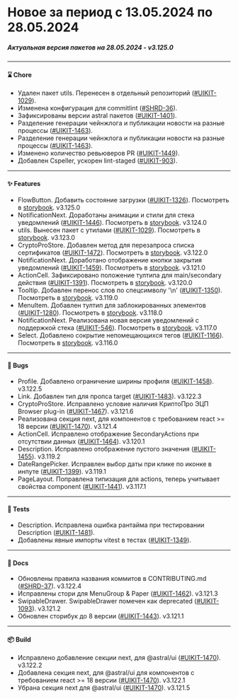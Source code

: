 # Новое за период с 13.05.2024 по 28.05.2024 

##### Актуальная версия пакетов на 28.05.2024 - v3.125.0

--- 

#### ⌛️ Chore
 -  Удален пакет utils. Перенесен в отдельный репозиторий ([#UIKIT-1029](https://track.astral.ru/soft/browse/UIKIT-1029)). 
 -  Изменена конфигурация для commitlint ([#SHRD-36](https://track.astral.ru/soft/browse/SHRD-36)). 
 -  Зафиксированы версии astral пакетов ([#UIKIT-1401](https://track.astral.ru/soft/browse/UIKIT-1401)). 
 -  Разделение генерации чейнжлога и публикации новости на разные процессы ([#UIKIT-1463](https://track.astral.ru/soft/browse/UIKIT-1463)). 
 -  Разделение генерации чейнжлога и публикации новости на разные процессы ([#UIKIT-1463](https://track.astral.ru/soft/browse/UIKIT-1463)). 
 -  Изменено количество ревьюверов PR ([#UIKIT-1449](https://track.astral.ru/soft/browse/UIKIT-1449)). 
 -  Добавлен Cspeller, ускорен lint-staged ([#UIKIT-903](https://track.astral.ru/soft/browse/UIKIT-903)). 

--- 

#### ✨ Features
 - FlowButton. Добавить состояние загрузки ([#UIKIT-1326](https://track.astral.ru/soft/browse/UIKIT-1326)). Посмотреть в [storybook](https://main--61baeff6f06230003a88ef8a.chromatic.com/?path=/docs/components-flowbutton--docs). v3.125.0
 - NotificationNext. Доработаны анимации и стили для стека уведомлений ([#UIKIT-1446](https://track.astral.ru/soft/browse/UIKIT-1446)). Посмотреть в [storybook](https://main--61baeff6f06230003a88ef8a.chromatic.com/?path=/docs/components-notificationnext--docs). v3.124.0
 - utils. Вынесен пакет с утилами ([#UIKIT-1029](https://track.astral.ru/soft/browse/UIKIT-1029)). Посмотреть в [storybook](https://main--61baeff6f06230003a88ef8a.chromatic.com/?path=/docs/components-utils--docs). v3.123.0
 - CryptoProStore. Добавлен метод для перезапроса списка сертификатов ([#UIKIT-1472](https://track.astral.ru/soft/browse/UIKIT-1472)). Посмотреть в [storybook](https://main--61baeff6f06230003a88ef8a.chromatic.com/?path=/docs/components-cryptoprostore--docs). v3.122.0
 -  NotificationNext. Доработано отображение кнопки закрытия уведомлений ([#UIKIT-1459](https://track.astral.ru/soft/browse/UIKIT-1459)). Посмотреть в [storybook](https://main--61baeff6f06230003a88ef8a.chromatic.com/?path=/docs/components-notificationnext--docs). v3.121.0
 - ActionCell. Зафиксировано положение тултипа для main/secondary действия ([#UIKIT-1391](https://track.astral.ru/soft/browse/UIKIT-1391)). Посмотреть в [storybook](https://main--61baeff6f06230003a88ef8a.chromatic.com/?path=/docs/components-actioncell--docs). v3.120.0
 - Tooltip. Добавлен перенос слов по спецсимволу '\n' ([#UIKIT-1350](https://track.astral.ru/soft/browse/UIKIT-1350)). Посмотреть в [storybook](https://main--61baeff6f06230003a88ef8a.chromatic.com/?path=/docs/components-tooltip--docs). v3.119.0
 - MenuItem. Добавлен тултип для заблокированных элементов ([#UIKIT-1280](https://track.astral.ru/soft/browse/UIKIT-1280)). Посмотреть в [storybook](https://main--61baeff6f06230003a88ef8a.chromatic.com/?path=/docs/components-menuitem--docs). v3.118.0
 -  NotificationNext. Реализована новая версия уведомлений с поддержкой стека ([#UIKIT-546](https://track.astral.ru/soft/browse/UIKIT-546)). Посмотреть в [storybook](https://main--61baeff6f06230003a88ef8a.chromatic.com/?path=/docs/components-notificationnext--docs). v3.117.0
 - Select. Добавлено сокрытие непомещающихся тегов ([#UIKIT-1166](https://track.astral.ru/soft/browse/UIKIT-1166)). Посмотреть в [storybook](https://main--61baeff6f06230003a88ef8a.chromatic.com/?path=/docs/components-select--docs). v3.116.0

--- 

#### 🐞 Bugs
 - Profile. Добавлено ограничение ширины профиля ([#UIKIT-1458](https://track.astral.ru/soft/browse/UIKIT-1458)). v3.122.5
 - Link. Добавлен тип для пропса target ([#UIKIT-1483](https://track.astral.ru/soft/browse/UIKIT-1483)). v3.122.3
 - CryptoProStore. Исправлено условие наличия КриптоПро ЭЦП Browser plug-in ([#UIKIT-1467](https://track.astral.ru/soft/browse/UIKIT-1467)). v3.121.6
 -  Реализована секция next, для компонентов с требованием react >= 18 версии ([#UIKIT-1470](https://track.astral.ru/soft/browse/UIKIT-1470)). v3.121.4
 - ActionCell. Исправлено отображение SecondaryActions при отсутствии данных ([#UIKIT-1464](https://track.astral.ru/soft/browse/UIKIT-1464)). v3.120.1
 - Description. Исправлено отображение пустого значения ([#UIKIT-1455](https://track.astral.ru/soft/browse/UIKIT-1455)). v3.119.2
 - DateRangePicker. Исправлен выбор даты при клике по иконке в инпуте ([#UIKIT-1399](https://track.astral.ru/soft/browse/UIKIT-1399)). v3.119.1
 -  PageLayout. Поправлена типизация для actions, теперь  учитывает свойства component ([#UIKIT-1441](https://track.astral.ru/soft/browse/UIKIT-1441)). v3.117.1

--- 

#### 🧪 Tests
 - Description. Исправлена ошибка рантайма при тестировании Description ([#UIKIT-1481](https://track.astral.ru/soft/browse/UIKIT-1481)). 
 -  Добавлены явные импорты vitest в тестах ([#UIKIT-1349](https://track.astral.ru/soft/browse/UIKIT-1349)). 

--- 

#### 📑 Docs
 -  Обновлены правила названия коммитов в CONTRIBUTING.md ([#SHRD-37](https://track.astral.ru/soft/browse/SHRD-37)). v3.122.4
 -  Исправлены стори для MenuGroup & Paper ([#UIKIT-1462](https://track.astral.ru/soft/browse/UIKIT-1462)). v3.121.3
 -  SwipableDrawer. SwipableDrawer помечен как deprecated ([#UIKIT-1093](https://track.astral.ru/soft/browse/UIKIT-1093)). v3.121.2
 -  Обновлен сторибук до 8 версии ([#UIKIT-1443](https://track.astral.ru/soft/browse/UIKIT-1443)). v3.121.1

--- 

#### 📦 Build
 -  Исправлено добавление секции next, для @astral/ui ([#UIKIT-1470](https://track.astral.ru/soft/browse/UIKIT-1470)). v3.122.2
 -  Добавлена секция next, для @astral/ui для компонентов с требованием react >= 18 версии ([#UIKIT-1470](https://track.astral.ru/soft/browse/UIKIT-1470)). v3.122.1
 -  Убрана секция next для @astral/ui ([#UIKIT-1470](https://track.astral.ru/soft/browse/UIKIT-1470)). v3.121.5